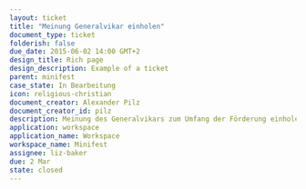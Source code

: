 ```yaml
---
layout: ticket
title: "Meinung Generalvikar einholen"
document_type: ticket
folderish: false
due_date: 2015-06-02 14:00 GMT+2
design_title: Rich page
design_description: Example of a ticket
parent: minifest
case_state: In Bearbeitung
icon: religious-christian
document_creator: Alexander Pilz
document_creator_id: pilz
description: Meinung des Generalvikars zum Umfang der Förderung einholen.
application: workspace
application_name: Workspace
workspace_name: Minifest
assignee: liz-baker
due: 2 Mar
state: closed
---
```

